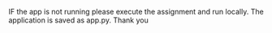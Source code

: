 IF the app is not running please execute the assignment and run locally. 
The application is saved as app.py.
Thank you
